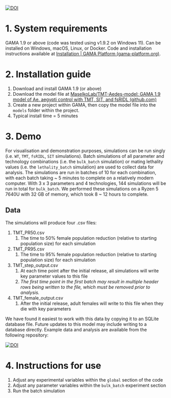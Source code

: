 [![DOI](https://zenodo.org/badge/DOI/10.5281/zenodo.11439090.svg)](https://doi.org/10.5281/zenodo.11439090)

# 1. System requirements
GAMA 1.9 or above (code was tested using v1.9.2 on Windows 11). Can be installed on Windows, macOS, Linux, or Docker. Code and installation instructions available at [Installation | GAMA Platform (gama-platform.org)](https://gama-platform.org/wiki/Installation).
# 2. Installation guide
1. Download and install GAMA 1.9 (or above)
2. Download the model file at [MaselkoLab/TMT-Aedes-model: GAMA 1.9 model of Ae. aegypti control with TMT, SIT, and fsRIDL (github.com)](https://github.com/MaselkoLab/TMT-Aedes-model)
3. Create a new project within GAMA, then copy the model file into the `models` folder within the project.
4. Typical install time = 5 minutes
# 3. Demo
For visualisation and demonstration purposes, simulations can be run singly (i.e. `WT`, `TMT`, `fsRIDL`, `SIT` simulations). Batch simulations of all parameter and technology combinations (i.e. the `bulk_batch` simulation) or mating lethality values (i.e. the `lethality_batch` simulation) are used to collect data for analysis. The simulations are run in batches of 10 for each combination, with each batch taking ~ 5 minutes to complete on a relatively modern computer. With 3 x 3 parameters and 4 technologies, 144 simulations will be run in total for `bulk_batch`. We performed these simulations on a Ryzen 5 7640U with 32 GB of memory, which took 8 ~ 12 hours to complete.
## Data
The simulations will produce four .csv files: 
1. TMT_PR50.csv
	1. The time to 50% female population reduction (relative to starting population size) for each simulation
2. TMT_PR95.csv
	1. The time to 95% female population reduction (relative to starting population size) for each simulation
3. TMT_step_output.csv
	1. At each time point after the initial release, all simulations will write key parameter values to this file
	2. *The first time point in the first batch may result in multiple header rows being written to the file, which must be removed prior to analysis.*
4. TMT_female_output.csv
	1. After the initial release, adult females will write to this file when they die with key parameters

 We have found it easiest to work with this data by copying it to an SQLite database file. Future updates to this model may include writing to a database directly. Example data and analysis are available from the following repository:
 
 [![DOI](https://zenodo.org/badge/DOI/10.5281/zenodo.11465043.svg)](https://doi.org/10.5281/zenodo.11465043)
# 4. Instructions for use
1. Adjust any experimental variables within the `global` section of the code
2. Adjust any parameter variables within the `bulk_batch` experiment section
3. Run the batch simulation
